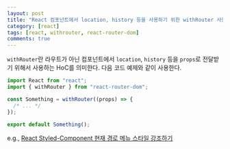 ```yaml
---
layout: post
title: "React 컴포넌트에서 location, history 등을 사용하기 위한 withRouter 사용법"
category: [react]
tags: [react, withrouter, react-router-dom]
comments: true
---
```


`withRouter`란 라우트가 아닌 컴포넌트에서 `location`, `history` 등을 `props`로 전달받기 위해서 사용하는 HoC를 의미한다. 다음 코드 예제와 같이 사용한다.

```jsx
import React from "react";
import { withRouter } from "react-router-dom";

const Something = withRouter((props) => {
  /* ... */
});

export default Something();
```

e.g., [React Styled-Component 현재 경로 메뉴 스타일 강조하기](https://dohaelee.github.io/posts/2020-06-05-styled-componenets-withRouter/)
